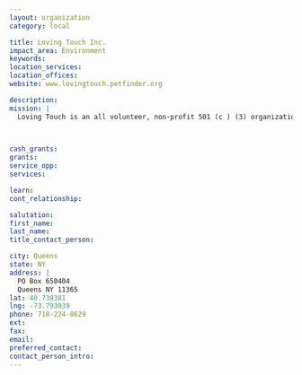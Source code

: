```yaml
---
layout: organization
category: local

title: Loving Touch Inc.
impact_area: Environment
keywords: 
location_services: 
location_offices: 
website: www.lovingtouch.petfinder.org

description: 
mission: |
  Loving Touch is an all volunteer, non-profit 501 (c ) (3) organization. Our mission is to help homeless animals find a better way of life and help find new homes for pets that owner's can no longer keep. To prevent the birth of unwanted homeless animals by spaying/neutering every animal that we rescue. To provide medical care for each of our rescued animals. To educate the public in all aspects of pet care and responsibility. To provide a loving and safe environment for each of our rescued animals until a suitable home is found.

  

cash_grants: 
grants: 
service_opp: 
services: 

learn: 
cont_relationship: 

salutation: 
first_name: 
last_name: 
title_contact_person: 

city: Queens
state: NY
address: |
  PO Box 650404  
  Queens NY 11365
lat: 40.739381
lng: -73.793039
phone: 718-224-8629
ext: 
fax: 
email: 
preferred_contact: 
contact_person_intro: 
---
```

